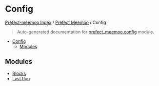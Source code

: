 # Config

[Prefect-meemoo Index](../../README.md#prefect-meemoo-index) / [Prefect Meemoo](../index.md#prefect-meemoo) / Config

> Auto-generated documentation for [prefect_meemoo.config](../../../prefect_meemoo/config/__init__.py) module.

- [Config](#config)
  - [Modules](#modules)

## Modules

- [Blocks](./blocks.md)
- [Last Run](./last_run.md)